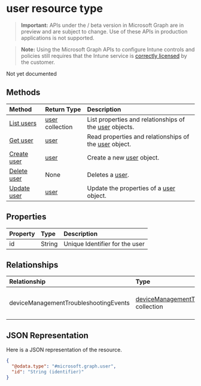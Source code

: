 # user resource type

> **Important:** APIs under the / beta version in Microsoft Graph are in preview and are subject to change. Use of these APIs in production applications is not supported.

> **Note:** Using the Microsoft Graph APIs to configure Intune controls and policies still requires that the Intune service is [correctly licensed](https://go.microsoft.com/fwlink/?linkid=839381) by the customer.

Not yet documented
## Methods
|Method|Return Type|Description|
|:---|:---|:---|
|[List users](../api/intune_troubleshooting_user_list.md)|[user](../resources/intune_troubleshooting_user.md) collection|List properties and relationships of the [user](../resources/intune_troubleshooting_user.md) objects.|
|[Get user](../api/intune_troubleshooting_user_get.md)|[user](../resources/intune_troubleshooting_user.md)|Read properties and relationships of the [user](../resources/intune_troubleshooting_user.md) object.|
|[Create user](../api/intune_troubleshooting_user_create.md)|[user](../resources/intune_troubleshooting_user.md)|Create a new [user](../resources/intune_troubleshooting_user.md) object.|
|[Delete user](../api/intune_troubleshooting_user_delete.md)|None|Deletes a [user](../resources/intune_troubleshooting_user.md).|
|[Update user](../api/intune_troubleshooting_user_update.md)|[user](../resources/intune_troubleshooting_user.md)|Update the properties of a [user](../resources/intune_troubleshooting_user.md) object.|

## Properties
|Property|Type|Description|
|:---|:---|:---|
|id|String|Unique Identifier for the user|

## Relationships
|Relationship|Type|Description|
|:---|:---|:---|
|deviceManagementTroubleshootingEvents|[deviceManagementTroubleshootingEvent](../resources/intune_troubleshooting_devicemanagementtroubleshootingevent.md) collection|The list of troubleshooting events for this user.|

## JSON Representation
Here is a JSON representation of the resource.
<!--{
  "blockType": "resource",
  "openType": true,
  "keyProperty": "id",
  "baseType": "microsoft.graph.directoryObject",
  "@odata.type": "microsoft.graph.user"
}-->
``` json
{
  "@odata.type": "#microsoft.graph.user",
  "id": "String (identifier)"
}
```



